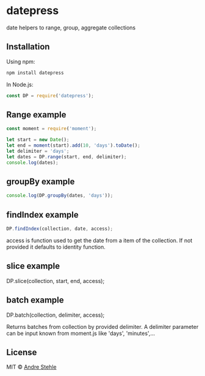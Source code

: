 # datepress
date helpers to range, group, aggregate collections

## Installation

Using npm:

```js
npm install datepress
```
In Node.js:

```js
const DP = require('datepress');
```

## Range example
```js
const moment = require('moment');

let start = new Date();
let end = moment(start).add(10, 'days').toDate();
let delimiter = 'days';
let dates = DP.range(start, end, delimiter);
console.log(dates);
```

## groupBy example
```js
console.log(DP.groupBy(dates, 'days'));
```

## findIndex example
```js
DP.findIndex(collection, date, access);
```

access is function used to get the date from a item of the collection. If not provided it defaults to identity function.

## slice example
DP.slice(collection, start, end, access);

## batch example
DP.batch(collection, delimiter, access);   

Returns batches from collection by provided delimiter. A delimiter parameter can be input known from moment.js like 'days', 'minutes',...
## License

MIT © [Andre Stehle](https://github.com/ansteh)
